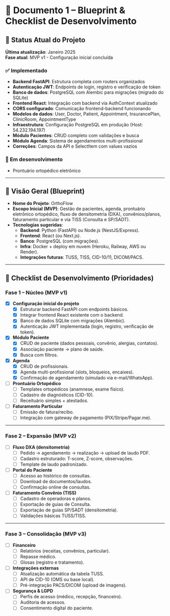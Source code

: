 # 📘 Documento 1 – Blueprint & Checklist de Desenvolvimento

## 🔹 Status Atual do Projeto
**Última atualização**: Janeiro 2025  
**Fase atual**: MVP v1 - Configuração inicial concluída  

### ✅ Implementado
- **Backend FastAPI**: Estrutura completa com routers organizados
- **Autenticação JWT**: Endpoints de login, registro e verificação de token
- **Banco de dados**: PostgreSQL com Alembic para migrações (migrado do SQLite)
- **Frontend React**: Integração com backend via AuthContext atualizado
- **CORS configurado**: Comunicação frontend-backend funcionando
- **Modelos de dados**: User, Doctor, Patient, Appointment, InsurancePlan, ClinicRoom, AppointmentType
- **Infraestrutura**: Configuração PostgreSQL em produção (Host: 54.232.194.197)
- **Módulo Pacientes**: CRUD completo com validações e busca
- **Módulo Agenda**: Sistema de agendamentos multi-profissional
- **Correções**: Campos da API e SelectItem com values vazios

### 🔄 Em desenvolvimento
- Prontuário ortopédico eletrônico

---

## 🔹 Visão Geral (Blueprint)
- **Nome do Projeto**: OrthoFlow  
- **Escopo Inicial (MVP)**: Gestão de pacientes, agenda, prontuário eletrônico ortopédico, fluxo de densitometria (DXA), convênios/planos, faturamento particular e via TISS (Consulta e SP/SADT).  
- **Tecnologias sugeridas**:  
  - **Backend**: Python (FastAPI) ou Node.js (NestJS/Express).  
  - **Frontend**: React (ou Next.js).  
  - **Banco**: PostgreSQL (com migrações).  
  - **Infra**: Docker + deploy em nuvem (Heroku, Railway, AWS ou Render).  
  - **Integrações futuras**: TUSS, TISS, CID-10/11, DICOM/PACS.  

---

## 🔹 Checklist de Desenvolvimento (Prioridades)

### **Fase 1 – Núcleo (MVP v1)**
- [x] **Configuração inicial do projeto**  
  - [x] Estruturar backend FastAPI com endpoints básicos.  
  - [x] Integrar frontend React existente com o backend.  
  - [x] Banco de dados SQLite com migrações (Alembic).  
  - [x] Autenticação JWT implementada (login, registro, verificação de token).  

- [x] **Módulo Paciente**  
  - [x] CRUD de paciente (dados pessoais, convênio, alergias, contatos).  
  - [x] Associação paciente → plano de saúde.  
  - [x] Busca com filtros.  

- [x] **Agenda**  
  - [x] CRUD de profissionais.  
  - [x] Agenda multi-profissional (slots, bloqueios, encaixes).  
  - [x] Confirmação de agendamento (simulado via e-mail/WhatsApp).  

- [ ] **Prontuário Ortopédico**  
  - [ ] Templates ortopédicos (anamnese, exame físico).  
  - [ ] Cadastro de diagnósticos (CID-10).  
  - [ ] Receituário simples + atestados.  

- [ ] **Faturamento Particular**  
  - [ ] Emissão de fatura/recibo.  
  - [ ] Integração com gateway de pagamento (PIX/Stripe/Pagar.me).  

---

### **Fase 2 – Expansão (MVP v2)**
- [ ] **Fluxo DXA (densitometria)**  
  - [ ] Pedido → agendamento → realização → upload de laudo PDF.  
  - [ ] Cadastro estruturado: T-score, Z-score, observações.  
  - [ ] Template de laudo padronizado.  

- [ ] **Portal do Paciente**  
  - [ ] Acesso ao histórico de consultas.  
  - [ ] Download de documentos/laudos.  
  - [ ] Confirmação online de consultas.  

- [ ] **Faturamento Convênio (TISS)**  
  - [ ] Cadastro de operadoras e planos.  
  - [ ] Exportação de guias de Consulta.  
  - [ ] Exportação de guias SP/SADT (densitometria).  
  - [ ] Validações básicas TUSS/TISS.  

---

### **Fase 3 – Consolidação (MVP v3)**
- [ ] **Financeiro**  
  - [ ] Relatórios (receitas, convênios, particular).  
  - [ ] Repasse médico.  
  - [ ] Glosas (registro e tratamento).  

- [ ] **Integrações externas**  
  - [ ] Atualização automática da tabela TUSS.  
  - [ ] API de CID-10 (OMS ou base local).  
  - [ ] Pré-integração PACS/DICOM (upload de imagens).  

- [ ] **Segurança & LGPD**  
  - [ ] Perfis de acesso (médico, recepção, financeiro).  
  - [ ] Auditoria de acessos.  
  - [ ] Consentimento digital do paciente.
